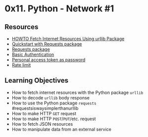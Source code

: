 # 0x11. Python - Network #1
## Resources
- [HOWTO Fetch Internet Resources Using urllib Package](https://docs.python.org/3/howto/urllib2.html)
- [Quickstart with Requests package](https://requests.readthedocs.io/en/latest/)
- [Requests package](https://pypi.org/project/requests/)
- [Basic Authentication](https://docs.github.com/en/rest/authentication/authenticating-to-the-rest-api?apiVersion=2022-11-28)
- [Personal access token as password](https://docs.github.com/en/authentication/keeping-your-account-and-data-secure/managing-your-personal-access-tokens)
- [Rate limit](https://docs.github.com/en/rest?apiVersion=2022-11-28)

## Learning Objectives
- How to fetch internet resources with the Python package `urllib`
- How to decode `urllib` body response
- How to use the Python package `requests` #requestsiswaysimplerthanurllib
- How to make HTTP `GET` request
- How to make HTTP `POST`/`PUT`/etc. request
- How to fetch JSON resources
- How to manipulate data from an external service
